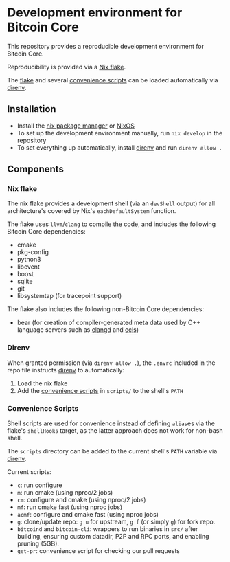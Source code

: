 # Development environment for Bitcoin Core

This repository provides a reproducible development environment for Bitcoin Core.

Reproducibility is provided via a [Nix flake](#nix-flake).

The [flake](#nix-flake) and several [convenience scripts](#convenience-scripts) can be
loaded automatically via [direnv](#direnv).

## Installation

- Install the [nix package manager](https://nixos.org/download/) or
  [NixOS](https://nixos.org/download/)
- To set up the development environment manually, run `nix develop` in the repository
- To set everything up automatically, install [direnv](https://github.com/direnv/direnv)
  and run `direnv allow .`

## Components

### Nix flake

The nix flake provides a development shell (via an `devShell` output) for all architecture's
covered by Nix's `eachDefaultSystem` function.

The flake uses `llvm`/`clang` to compile the code, and includes the following Bitcoin Core
dependencies:
 - cmake
 - pkg-config
 - python3
 - libevent
 - boost
 - sqlite
 - git
 - libsystemtap (for tracepoint support)

The flake also includes the following non-Bitcoin Core dependencies:
- bear (for creation of compiler-generated meta data used by C++ language servers such
  as [clangd](https://github.com/clangd/clangd) and [ccls](https://github.com/MaskRay/ccls))

### Direnv

When granted permission (via `direnv allow .`), the `.envrc` included in the repo file
instructs [direnv](https://github.com/direnv/direnv) to automatically:
1. Load the nix flake
2. Add the [convenience scripts](#convenience-scripts) in `scripts/` to the shell's `PATH`

### Convenience Scripts

Shell scripts are used for convenience instead of defining `alias`es via the flake's
`shellHooks` target, as the latter approach does not work for non-bash shell.

The `scripts` directory can be added to the current shell's `PATH` variable via
[direnv](https://github.com/direnv/direnv).

Current scripts:
- `c`: run configure
- `m`: run cmake (using nproc/2 jobs)
- `cm`: configure and cmake (using nproc/2 jobs)
- `mf`: run cmake fast (using nproc jobs)
- `acmf`: configure and cmake fast (using nproc jobs)
- `g`: clone/update repo: `g u` for upstream, `g f` (or simply `g`) for fork repo.
- `bitcoind` and `bitcoin-cli`: wrappers to run binaries in `src/` after building,
  ensuring custom datadir, P2P and RPC ports, and enabling pruning (5GB).
- `get-pr`: convenience script for checking our pull requests
